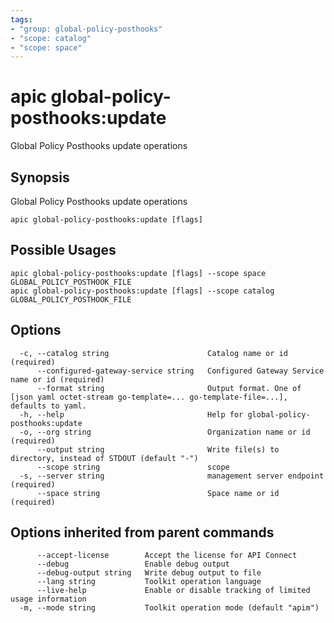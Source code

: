 ```yaml
---
tags:
- "group: global-policy-posthooks"
- "scope: catalog"
- "scope: space"
---
```

# apic global-policy-posthooks:update

Global Policy Posthooks update operations

## Synopsis

Global Policy Posthooks update operations

```
apic global-policy-posthooks:update [flags]
```

## Possible Usages

```
apic global-policy-posthooks:update [flags] --scope space GLOBAL_POLICY_POSTHOOK_FILE
apic global-policy-posthooks:update [flags] --scope catalog GLOBAL_POLICY_POSTHOOK_FILE
```

## Options

```
  -c, --catalog string                      Catalog name or id (required)
      --configured-gateway-service string   Configured Gateway Service name or id (required)
      --format string                       Output format. One of [json yaml octet-stream go-template=... go-template-file=...], defaults to yaml.
  -h, --help                                Help for global-policy-posthooks:update
  -o, --org string                          Organization name or id (required)
      --output string                       Write file(s) to directory, instead of STDOUT (default "-")
      --scope string                        scope
  -s, --server string                       management server endpoint (required)
      --space string                        Space name or id (required)
```

## Options inherited from parent commands

```
      --accept-license        Accept the license for API Connect
      --debug                 Enable debug output
      --debug-output string   Write debug output to file
      --lang string           Toolkit operation language
      --live-help             Enable or disable tracking of limited usage information
  -m, --mode string           Toolkit operation mode (default "apim")
```
